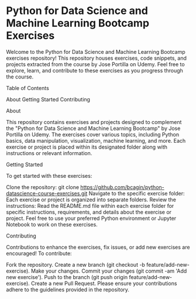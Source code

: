 # Python for Data Science and Machine Learning Bootcamp Exercises

Welcome to the Python for Data Science and Machine Learning Bootcamp exercises repository! This repository houses exercises, code snippets, and projects extracted from the course by Jose Portilla on Udemy. Feel free to explore, learn, and contribute to these exercises as you progress through the course.

Table of Contents

About
Getting Started
Contributing


About

This repository contains exercises and projects designed to complement the "Python for Data Science and Machine Learning Bootcamp" by Jose Portilla on Udemy. The exercises cover various topics, including Python basics, data manipulation, visualization, machine learning, and more. Each exercise or project is placed within its designated folder along with instructions or relevant information.

Getting Started

To get started with these exercises:

Clone the repository: git clone https://github.com/bcagin/python-datascience-course-exercises.git
Navigate to the specific exercise folder: Each exercise or project is organized into separate folders.
Review the instructions: Read the README.md file within each exercise folder for specific instructions, requirements, and details about the exercise or project.
Feel free to use your preferred Python environment or Jupyter Notebook to work on these exercises.

Contributing

Contributions to enhance the exercises, fix issues, or add new exercises are encouraged! To contribute:

Fork the repository.
Create a new branch (git checkout -b feature/add-new-exercise).
Make your changes.
Commit your changes (git commit -am 'Add new exercise').
Push to the branch (git push origin feature/add-new-exercise).
Create a new Pull Request.
Please ensure your contributions adhere to the guidelines provided in the repository.
